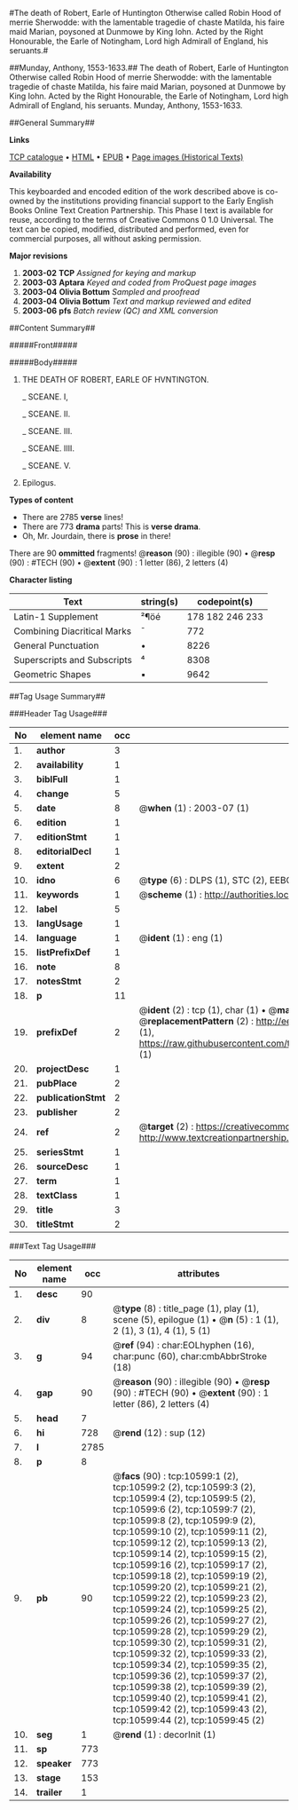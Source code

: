 #The death of Robert, Earle of Huntington Otherwise called Robin Hood of merrie Sherwodde: with the lamentable tragedie of chaste Matilda, his faire maid Marian, poysoned at Dunmowe by King Iohn. Acted by the Right Honourable, the Earle of Notingham, Lord high Admirall of England, his seruants.#

##Munday, Anthony, 1553-1633.##
The death of Robert, Earle of Huntington Otherwise called Robin Hood of merrie Sherwodde: with the lamentable tragedie of chaste Matilda, his faire maid Marian, poysoned at Dunmowe by King Iohn. Acted by the Right Honourable, the Earle of Notingham, Lord high Admirall of England, his seruants.
Munday, Anthony, 1553-1633.

##General Summary##

**Links**

[TCP catalogue](http://www.ota.ox.ac.uk/tcp/)  • 
[HTML](http://tei.it.ox.ac.uk/tcp/Texts-HTML/free/A07/A07897.html)  • 
[EPUB](http://tei.it.ox.ac.uk/tcp/Texts-EPUB/free/A07/A07897.epub) • 
[Page images (Historical Texts)](https://data.historicaltexts.jisc.ac.uk/view?pubId=eebo-99845683e&pageId=eebo-99845683e-10599-1)

**Availability**

This keyboarded and encoded edition of the
	       work described above is co-owned by the institutions
	       providing financial support to the Early English Books
	       Online Text Creation Partnership. This Phase I text is
	       available for reuse, according to the terms of Creative
	       Commons 0 1.0 Universal. The text can be copied,
	       modified, distributed and performed, even for
	       commercial purposes, all without asking permission.

**Major revisions**

1. __2003-02__ __TCP__ *Assigned for keying and markup*
1. __2003-03__ __Aptara__ *Keyed and coded from ProQuest page images*
1. __2003-04__ __Olivia Bottum__ *Sampled and proofread*
1. __2003-04__ __Olivia Bottum__ *Text and markup reviewed and edited*
1. __2003-06__ __pfs__ *Batch review (QC) and XML conversion*

##Content Summary##

#####Front#####

#####Body#####

1. THE DEATH
OF ROBERT, EARLE
OF HVNTINGTON.

    _ SCEANE. I,

    _ SCEANE. II.

    _ SCEANE. III.

    _ SCEANE. IIII.

    _ SCEANE. V.

1. Epilogus.

**Types of content**

  * There are 2785 **verse** lines!
  * There are 773 **drama** parts! This is **verse drama**.
  * Oh, Mr. Jourdain, there is **prose** in there!

There are 90 **ommitted** fragments! 
 @__reason__ (90) : illegible (90)  •  @__resp__ (90) : #TECH (90)  •  @__extent__ (90) : 1 letter (86), 2 letters (4)

**Character listing**


|Text|string(s)|codepoint(s)|
|---|---|---|
|Latin-1 Supplement|²¶öé|178 182 246 233|
|Combining             Diacritical Marks|̄|772|
|General Punctuation|•|8226|
|Superscripts             and Subscripts|⁴|8308|
|Geometric Shapes|▪|9642|

##Tag Usage Summary##

###Header Tag Usage###

|No|element name|occ|attributes|
|---|---|---|---|
|1.|__author__|3||
|2.|__availability__|1||
|3.|__biblFull__|1||
|4.|__change__|5||
|5.|__date__|8| @__when__ (1) : 2003-07 (1)|
|6.|__edition__|1||
|7.|__editionStmt__|1||
|8.|__editorialDecl__|1||
|9.|__extent__|2||
|10.|__idno__|6| @__type__ (6) : DLPS (1), STC (2), EEBO-CITATION (1), PROQUEST (1), VID (1)|
|11.|__keywords__|1| @__scheme__ (1) : http://authorities.loc.gov/ (1)|
|12.|__label__|5||
|13.|__langUsage__|1||
|14.|__language__|1| @__ident__ (1) : eng (1)|
|15.|__listPrefixDef__|1||
|16.|__note__|8||
|17.|__notesStmt__|2||
|18.|__p__|11||
|19.|__prefixDef__|2| @__ident__ (2) : tcp (1), char (1)  •  @__matchPattern__ (2) : ([0-9\-]+):([0-9IVX]+) (1), (.+) (1)  •  @__replacementPattern__ (2) : http://eebo.chadwyck.com/downloadtiff?vid=$1&page=$2 (1), https://raw.githubusercontent.com/textcreationpartnership/Texts/master/tcpchars.xml#$1 (1)|
|20.|__projectDesc__|1||
|21.|__pubPlace__|2||
|22.|__publicationStmt__|2||
|23.|__publisher__|2||
|24.|__ref__|2| @__target__ (2) : https://creativecommons.org/publicdomain/zero/1.0/ (1), http://www.textcreationpartnership.org/docs/. (1)|
|25.|__seriesStmt__|1||
|26.|__sourceDesc__|1||
|27.|__term__|1||
|28.|__textClass__|1||
|29.|__title__|3||
|30.|__titleStmt__|2||


###Text Tag Usage###

|No|element name|occ|attributes|
|---|---|---|---|
|1.|__desc__|90||
|2.|__div__|8| @__type__ (8) : title_page (1), play (1), scene (5), epilogue (1)  •  @__n__ (5) : 1 (1), 2 (1), 3 (1), 4 (1), 5 (1)|
|3.|__g__|94| @__ref__ (94) : char:EOLhyphen (16), char:punc (60), char:cmbAbbrStroke (18)|
|4.|__gap__|90| @__reason__ (90) : illegible (90)  •  @__resp__ (90) : #TECH (90)  •  @__extent__ (90) : 1 letter (86), 2 letters (4)|
|5.|__head__|7||
|6.|__hi__|728| @__rend__ (12) : sup (12)|
|7.|__l__|2785||
|8.|__p__|8||
|9.|__pb__|90| @__facs__ (90) : tcp:10599:1 (2), tcp:10599:2 (2), tcp:10599:3 (2), tcp:10599:4 (2), tcp:10599:5 (2), tcp:10599:6 (2), tcp:10599:7 (2), tcp:10599:8 (2), tcp:10599:9 (2), tcp:10599:10 (2), tcp:10599:11 (2), tcp:10599:12 (2), tcp:10599:13 (2), tcp:10599:14 (2), tcp:10599:15 (2), tcp:10599:16 (2), tcp:10599:17 (2), tcp:10599:18 (2), tcp:10599:19 (2), tcp:10599:20 (2), tcp:10599:21 (2), tcp:10599:22 (2), tcp:10599:23 (2), tcp:10599:24 (2), tcp:10599:25 (2), tcp:10599:26 (2), tcp:10599:27 (2), tcp:10599:28 (2), tcp:10599:29 (2), tcp:10599:30 (2), tcp:10599:31 (2), tcp:10599:32 (2), tcp:10599:33 (2), tcp:10599:34 (2), tcp:10599:35 (2), tcp:10599:36 (2), tcp:10599:37 (2), tcp:10599:38 (2), tcp:10599:39 (2), tcp:10599:40 (2), tcp:10599:41 (2), tcp:10599:42 (2), tcp:10599:43 (2), tcp:10599:44 (2), tcp:10599:45 (2)|
|10.|__seg__|1| @__rend__ (1) : decorInit (1)|
|11.|__sp__|773||
|12.|__speaker__|773||
|13.|__stage__|153||
|14.|__trailer__|1||
